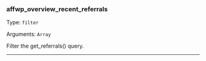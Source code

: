 ### affwp_overview_recent_referrals

Type: `filter`

Arguments: `Array`

Filter the get_referrals() query.

----


